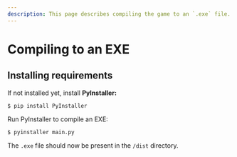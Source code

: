 ```yaml
---
description: This page describes compiling the game to an `.exe` file.
---
```


# Compiling to an EXE

## Installing requirements

If not installed yet, install **PyInstaller:**

```text
$ pip install PyInstaller
```

Run PyInstaller to compile an EXE:

```text
$ pyinstaller main.py
```

The `.exe` file should now be present in the `/dist` directory.

